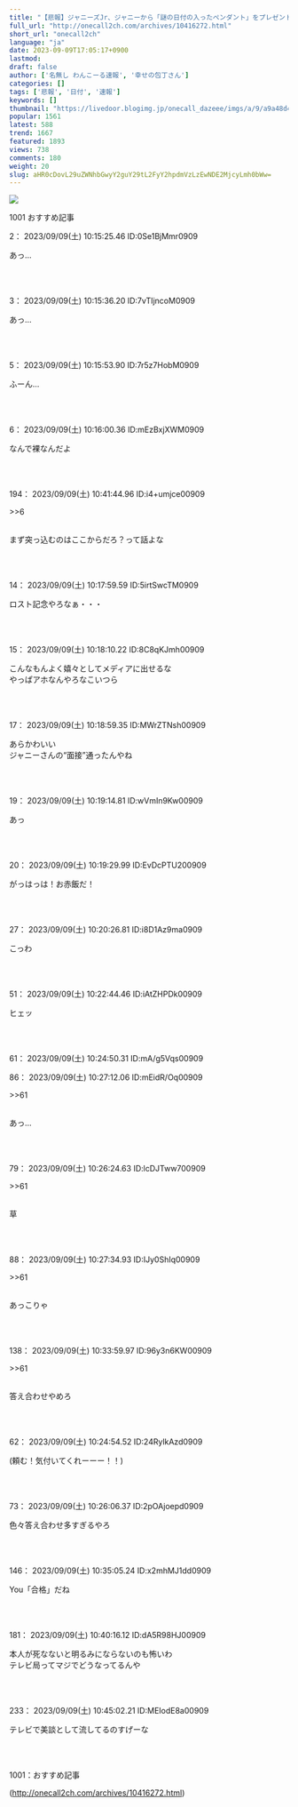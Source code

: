 ```yaml
---
title: "【悲報】ジャニーズJr、ジャニーから「謎の日付の入ったペンダント」をプレゼントされていたｗｗｗｗｗｗ : わんこーる速報！"
full_url: "http://onecall2ch.com/archives/10416272.html"
short_url: "onecall2ch"
language: "ja"
date: 2023-09-09T17:05:17+0900
lastmod: 
draft: false
author: ['名無し わんこーる速報', '幸せの包丁さん']
categories: []
tags: ['悲報', '日付', '速報']
keywords: []
thumbnail: "https://livedoor.blogimg.jp/onecall_dazeee/imgs/a/9/a9a48d4f-s.jpg"
popular: 1561
latest: 588
trend: 1667
featured: 1893
views: 738
comments: 180
weight: 20
slug: aHR0cDovL29uZWNhbGwyY2guY29tL2FyY2hpdmVzLzEwNDE2MjcyLmh0bWw=
---
```


![](https://livedoor.blogimg.jp/onecall_dazeee/imgs/a/9/a9a48d4f-s.jpg)

<div> <p class='name2'> 1001 おすすめ記事</p> <p class='name2'>2： 2023/09/09(土) 10:15:25.46 ID:0Se1BjMmr0909</p><p class='onecall'> あっ… <br><br></p><br> <p class='name2'>3： 2023/09/09(土) 10:15:36.20 ID:7vTIjncoM0909</p><p class='onecall'> あっ… <br><br></p><br> <p class='name2'>5： 2023/09/09(土) 10:15:53.90 ID:7r5z7HobM0909</p><p class='onecall'> ふーん… <br><br></p><br> <p class='name2'>6： 2023/09/09(土) 10:16:00.36 ID:mEzBxjXWM0909</p><p class='onecall'> なんで裸なんだよ <br><br></p><br> <p class='name2'>194： 2023/09/09(土) 10:41:44.96 ID:i4+umjce00909</p><p class='onecall'> <p class='anchor'>>>6</p> <br> まず突っ込むのはここからだろ？って話よな <br><br></p><br> <p class='name2'>14： 2023/09/09(土) 10:17:59.59 ID:5irtSwcTM0909</p><p class='onecall'> ロスト記念やろなぁ・・・ <br><br></p><br> <p class='name2'>15： 2023/09/09(土) 10:18:10.22 ID:8C8qKJmh00909</p><p class='onecall'> こんなもんよく嬉々としてメディアに出せるな <br> やっぱアホなんやろなこいつら <br><br></p><br> <p class='name2'>17： 2023/09/09(土) 10:18:59.35 ID:MWrZTNsh00909</p><p class='onecall'> あらかわいい <br> ジャニーさんの“面接”通ったんやね <br><br></p><br> <p class='name2'>19： 2023/09/09(土) 10:19:14.81 ID:wVmIn9Kw00909</p><p class='onecall'> あっ <br><br></p><br> <p class='name2'>20： 2023/09/09(土) 10:19:29.99 ID:EvDcPTU200909</p><p class='onecall'> がっはっは！お赤飯だ！ <br><br></p><br> <p class='name2'>27： 2023/09/09(土) 10:20:26.81 ID:i8D1Az9ma0909</p><p class='onecall'> こっわ <br><br></p><br> <p class='name2'>51： 2023/09/09(土) 10:22:44.46 ID:iAtZHPDk00909</p><p class='onecall'> ヒェッ <br><br></p><br> <p class='name2'>61： 2023/09/09(土) 10:24:50.31 ID:mA/g5Vqs00909</p><p class='name2'>86： 2023/09/09(土) 10:27:12.06 ID:mEidR/Oq00909</p><p class='onecall'> <p class='anchor'>>>61</p> <br> あっ… <br><br></p><br> <p class='name2'>79： 2023/09/09(土) 10:26:24.63 ID:lcDJTww700909</p><p class='onecall'> <p class='anchor'>>>61</p> <br> 草 <br><br></p><br> <p class='name2'>88： 2023/09/09(土) 10:27:34.93 ID:IJy0ShIq00909</p><p class='onecall'> <p class='anchor'>>>61</p> <br> あっこりゃ <br><br></p><br> <p class='name2'>138： 2023/09/09(土) 10:33:59.97 ID:96y3n6KW00909</p><p class='onecall'> <p class='anchor'>>>61</p> <br> 答え合わせやめろ <br><br></p><br> <p class='name2'>62： 2023/09/09(土) 10:24:54.52 ID:24RylkAzd0909</p><p class='onecall'> (頼む！気付いてくれーーー！！) <br><br></p><br> <p class='name2'>73： 2023/09/09(土) 10:26:06.37 ID:2pOAjoepd0909</p><p class='onecall'> 色々答え合わせ多すぎるやろ <br><br></p><br> <p class='name2'>146： 2023/09/09(土) 10:35:05.24 ID:x2mhMJ1dd0909</p><p class='onecall'> You「合格」だね <br><br></p><br> <p class='name2'>181： 2023/09/09(土) 10:40:16.12 ID:dA5R98HJ00909</p><p class='onecall'> 本人が死なないと明るみにならないのも怖いわ <br> テレビ局ってマジでどうなってるんや <br><br></p><br> <p class='name2'>233： 2023/09/09(土) 10:45:02.21 ID:MEIodE8a00909</p><p class='onecall'> テレビで美談として流してるのすげーな <br><br></p><br> <p class='name2'>1001：おすすめ記事</p> </div>

(http://onecall2ch.com/archives/10416272.html)
